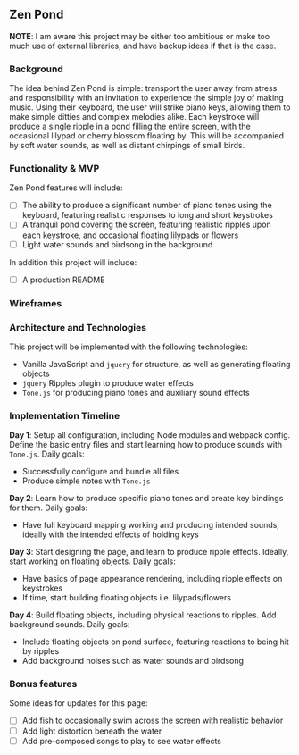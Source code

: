 ## Zen Pond

**NOTE**: I am aware this project may be either too ambitious or make too much use of external libraries, and have backup ideas if that is the case.

### Background

The idea behind Zen Pond is simple: transport the user away from stress and responsibility with an invitation to experience the simple joy of making music. Using their keyboard, the user will strike piano keys, allowing them to make simple ditties and complex melodies alike. Each keystroke will produce a single ripple in a pond filling the entire screen, with the occasional lilypad or cherry blossom floating by. This will be accompanied by soft water sounds, as well as distant chirpings of small birds.

### Functionality & MVP

Zen Pond features will include:

- [ ] The ability to produce a significant number of piano tones using the keyboard, featuring realistic responses to long and short keystrokes
- [ ] A tranquil pond covering the screen, featuring realistic ripples upon each keystroke, and occasional floating lilypads or flowers
- [ ] Light water sounds and birdsong in the background

In addition this project will include:

- [ ] A production README

### Wireframes

### Architecture and Technologies

This project will be implemented with the following technologies:

- Vanilla JavaScript and `jquery` for structure, as well as generating floating objects
- `jquery` Ripples plugin to produce water effects
- `Tone.js` for producing piano tones and auxiliary sound effects

### Implementation Timeline

**Day 1**: Setup all configuration, including Node modules and webpack config. Define the basic entry files and start learning how to produce sounds with `Tone.js`. Daily goals:

- Successfully configure and bundle all files
- Produce simple notes with `Tone.js`

**Day 2**: Learn how to produce specific piano tones and create key bindings for them. Daily goals:

- Have full keyboard mapping working and producing intended sounds, ideally with the intended effects of holding keys

**Day 3**: Start designing the page, and learn to produce ripple effects. Ideally, start working on floating objects. Daily goals:

- Have basics of page appearance rendering, including ripple effects on keystrokes
- If time, start building floating objects i.e. lilypads/flowers

**Day 4**: Build floating objects, including physical reactions to ripples. Add background sounds. Daily goals:

- Include floating objects on pond surface, featuring reactions to being hit by ripples
- Add background noises such as water sounds and birdsong

### Bonus features

Some ideas for updates for this page:

- [ ] Add fish to occasionally swim across the screen with realistic behavior
- [ ] Add light distortion beneath the water
- [ ] Add pre-composed songs to play to see water effects
